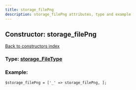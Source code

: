 ```yaml
---
title: storage_filePng
description: storage_filePng attributes, type and example
---
```

## Constructor: storage\_filePng  
[Back to constructors index](index.md)






### Type: [storage\_FileType](../types/storage_FileType.md)


### Example:

```
$storage_filePng = ['_' => storage_filePng, ];
```